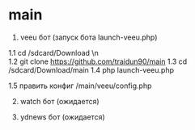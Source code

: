 # main

1. veeu бот (запуск бота launch-veeu.php)

 1.1 cd /sdcard/Download \n <br>
 1.2 git clone https://github.com/traidun90/main
 1.3 cd /sdcard/Download/main
 1.4 php launch-veeu.php

1.5 править конфиг /main/veeu/config.php

2. watch бот (ожидается)

3. ydnews бот (ожидается)